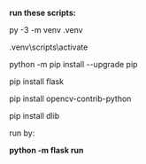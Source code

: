 **run these scripts:** 

py -3 -m venv .venv

.venv\scripts\activate

python -m pip install --upgrade pip

pip install flask

pip install opencv-contrib-python

pip install dlib

run by:

**python -m flask run**

